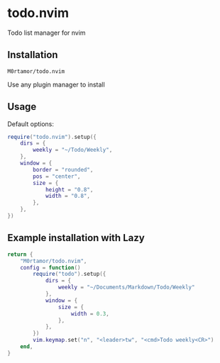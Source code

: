 # todo.nvim

Todo list manager for nvim

## Installation

`M0rtamor/todo.nvim`

Use any plugin manager to install

## Usage

Default options:

```lua
require("todo.nvim").setup({
	dirs = {
		weekly = "~/Todo/Weekly",
	},
	window = {
		border = "rounded",
		pos = "center",
		size = {
			height = "0.8",
			width = "0.8",
		},
	},
})
```

## Example installation with Lazy

```lua
return {
	"M0rtamor/todo.nvim",
	config = function()
		require("todo").setup({
			dirs = {
				weekly = "~/Documents/Markdown/Todo/Weekly"
			},
			window = {
				size = {
					width = 0.3,
				},
			},
		})
		vim.keymap.set("n", "<leader>tw", "<cmd>Todo weekly<CR>")
	end,
}
```
